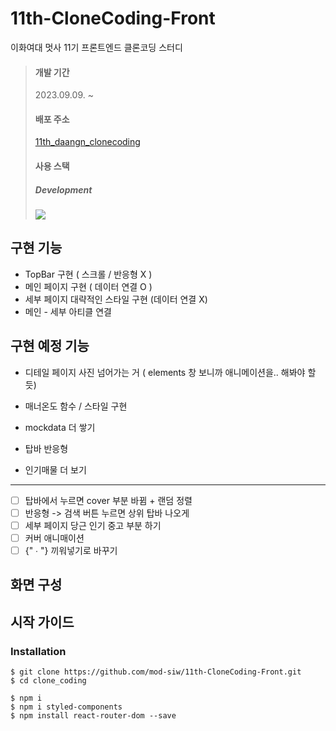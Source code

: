 # 11th-CloneCoding-Front
이화여대 멋사 11기 프론트엔드 클론코딩 스터디
>
> #### 개발 기간 
> 2023.09.09. ~ 
> #### 배포 주소
> [11th_daangn_clonecoding](https://daangn-clone-coding.vercel.app/)
> #### 사용 스택
> ##### Development 
><img src="https://img.shields.io/badge/react-61DAFB?style=for-the-badge&logo=react&logoColor=white">


## 구현 기능 

* TopBar 구현 ( 스크롤 / 반응형 X )
* 메인 페이지 구현 ( 데이터 연결 O )
* 세부 페이지 대략적인 스타일 구현 (데이터 연결 X)
* 메인 - 세부 아티클 연결

## 구현 예정 기능

* 디테일 페이지 사진 넘어가는 거
( elements 창 보니까 애니메이션을.. 해봐야 할 듯)
* 매너온도 함수 / 스타일 구현
* mockdata 더 쌓기

* 탑바 반응형
* 인기매물 더 보기

------

- [ ]  탑바에서 누르면 cover 부분 바뀜 + 랜덤 정렬
- [ ]  반응형 -> 검색 버튼 누르면 상위 탑바 나오게
- [ ]  세부 페이지 당근 인기 중고 부분 하기
- [ ]  커버 애니매이션
- [ ]  {" ∙ "} 끼워넣기로 바꾸기

## 화면 구성


## 시작 가이드
### Installation
```
$ git clone https://github.com/mod-siw/11th-CloneCoding-Front.git
$ cd clone_coding

$ npm i
$ npm i styled-components
$ npm install react-router-dom --save
```
